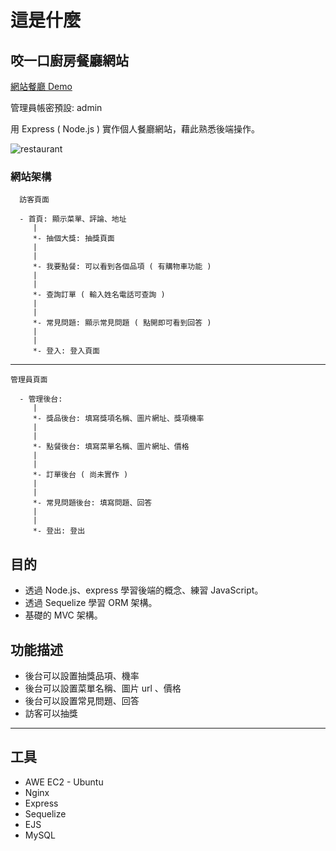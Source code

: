 # 這是什麼

## 咬一口廚房餐廳網站

[網站餐廳 Demo](http://restaurant_week18.mentor-4th-alan.com/)

管理員帳密預設: admin

用 Express ( Node.js ) 實作個人餐廳網站，藉此熟悉後端操作。

![restaurant](https://media.giphy.com/media/zyyYRDTFZ3IF3p9R1j/source.gif)

### 網站架構

      訪客頁面

      - 首頁: 顯示菜單、評論、地址
         |
         *- 抽個大獎: 抽獎頁面
         |
         |
         *- 我要點餐: 可以看到各個品項 ( 有購物車功能 )
         |
         |
         *- 查詢訂單 ( 輸入姓名電話可查詢 )
         |
         |
         *- 常見問題: 顯示常見問題 ( 點開即可看到回答 )
         |
         |
         *- 登入: 登入頁面

---

    管理員頁面

      - 管理後台:
         |
         *- 獎品後台: 填寫獎項名稱、圖片網址、獎項機率
         |
         |
         *- 點餐後台: 填寫菜單名稱、圖片網址、價格
         |
         |
         *- 訂單後台 ( 尚未實作 )
         |
         |
         *- 常見問題後台: 填寫問題、回答
         |
         |
         *- 登出: 登出

## 目的

- 透過 Node.js、express 學習後端的概念、練習 JavaScript。
- 透過 Sequelize 學習 ORM 架構。
- 基礎的 MVC 架構。

## 功能描述

- 後台可以設置抽獎品項、機率
- 後台可以設置菜單名稱、圖片 url 、價格
- 後台可以設置常見問題、回答
- 訪客可以抽獎

---

## 工具

- AWE EC2 - Ubuntu
- Nginx
- Express
- Sequelize
- EJS
- MySQL
